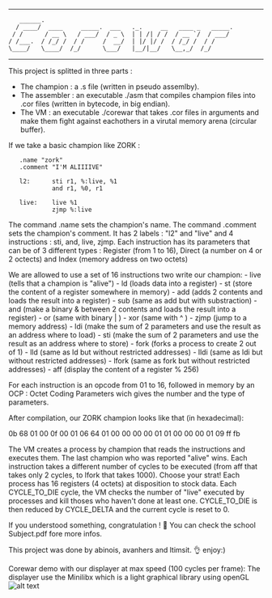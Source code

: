 ---------------------------------------------------------------------
       ______.                                        
      / ____/  ____     _____.  ___   ._.     __   ____ _   _____.
     / /      / __ \   / ___/  / _ \  | | /| / /  / __ `/  / ___/
    / /___.  / /_/ /  / /     /  __/  | |/ |/ /  / /_/ /  / /    
    \____/   \____/  /_/      \___/   |__/|__/   \__,_/  /_/     

--------------------------------------------------------------------

This project is splitted in three parts : 
  - The champion : a .s file (written in pseudo assemlby).
  - The assembler : an executable ./asm that compiles champion files
    into .cor files (written in bytecode, in big endian).
  - The VM : an executable ./corewar that takes .cor files in arguments
    and make them fight against eachothers in a virutal memory arena (circular buffer).

If we take a basic champion like ZORK :

       .name "zork"
       .comment "I'M ALIIIIVE"

       l2:		sti r1, %:live, %1
		        and r1, %0, r1
				
       live:	live %1
				zjmp %:live

The command .name sets the champion's name.
The command .comment sets the champion's comment.
It has 2 labels : "l2" and "live" and 4 instructions : sti, and, live, zjmp.
Each instruction has its parameters that can be of 3 different types : 
  Register (from 1 to 16), Direct (a number on 4 or 2 octects)
  and Index (memory address on two octets)

We are allowed to use a set of 16 instructions two write our champion:
	- live (tells that a champion is "alive")
	- ld (loads data into a register)
	- st (store the content of a register somewhere in memory)
	- add (adds 2 contents and loads the result into a register)
	- sub (same as add but with substraction)
	- and (make a binary & between 2 contents and loads the result into a register)
	- or (same with binary | )
	- xor (same with ^ )
	- zjmp (jump to a memory address)
	- ldi (make the sum of 2 parameters and use the result as an address where to load)
	- sti (make the sum of 2 parameters and use the result as an address where to store)
	- fork (forks a process to create 2 out of 1)
	- lld (same as ld but without restricted addresses)
	- lldi (same as ldi but without restricted addresses)
	- lfork (same as fork but without restricted addresses)
	- aff (display the content of a register % 256)

For each instruction is an opcode from 01 to 16,
followed in memory by an OCP : Octet Coding Parameters
wich gives the number and the type of parameters.

After compilation, our ZORK champion looks like that (in hexadecimal):

   0b 68 01 00 0f 00 01 06 64 01 00 00 00 00 01 01 00 00 00 01 09 ff fb

The VM creates a process by champion that reads the instructions and executes them.
The last champion who was reported "alive" wins.
Each instruction takes a different number of cycles to be executed
(from aff that takes only 2 cycles, to lfork that takes 1000). Choose your strat!
Each process has 16 registers (4 octets) at disposition to stock data.
Each CYCLE_TO_DIE cycle, the VM checks the number of "live" executed by processes
and kill thoses who haven't done at least one.
CYCLE_TO_DIE is then reduced by CYCLE_DELTA and the current cycle is reset to 0.

If you understood something, congratulation ! 🤝
You can check the school Subject.pdf fore more infos.

This project was done by abinois, avanhers and ltimsit.
👌 enjoy:)

Corewar demo with our displayer at max speed (100 cycles per frame):
The displayer use the Minilibx which is a light graphical library using openGL
![alt text](https://github.com/ltimsit/Corewar/blob/master/images/Screen%20Recording%202019-12-12%20at%202.23.00%20PM.gif "Corewar demo")
